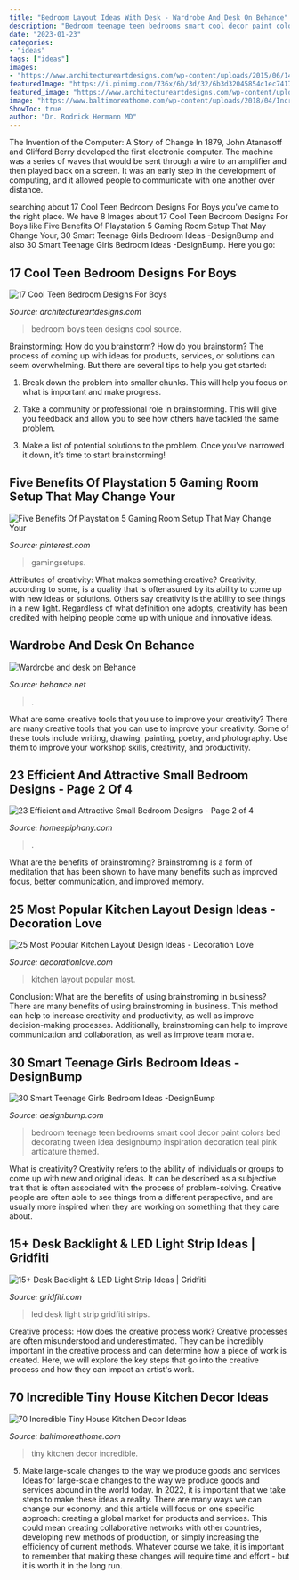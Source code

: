 ```yaml
---
title: "Bedroom Layout Ideas With Desk - Wardrobe And Desk On Behance"
description: "Bedroom teenage teen bedrooms smart cool decor paint colors bed decorating tween idea designbump inspiration decoration teal pink articature themed"
date: "2023-01-23"
categories:
- "ideas"
tags: ["ideas"]
images:
- "https://www.architectureartdesigns.com/wp-content/uploads/2015/06/1438.jpg"
featuredImage: "https://i.pinimg.com/736x/6b/3d/32/6b3d32045854c1ec741789f4a3360414.jpg"
featured_image: "https://www.architectureartdesigns.com/wp-content/uploads/2015/06/1438.jpg"
image: "https://www.baltimoreathome.com/wp-content/uploads/2018/04/Incredible-Tiny-House-Kitchen-Decor-Ideas-60.jpg"
ShowToc: true
author: "Dr. Rodrick Hermann MD"
---
```



The Invention of the Computer: A Story of Change
In 1879, John Atanasoff and Clifford Berry developed the first electronic computer. The machine was a series of waves that would be sent through a wire to an amplifier and then played back on a screen. It was an early step in the development of computing, and it allowed people to communicate with one another over distance.

	

		
searching about 17 Cool Teen Bedroom Designs For Boys you've came to the right place. We have 8 Images about 17 Cool Teen Bedroom Designs For Boys like Five Benefits Of Playstation 5 Gaming Room Setup That May Change Your, 30 Smart Teenage Girls Bedroom Ideas -DesignBump and also 30 Smart Teenage Girls Bedroom Ideas -DesignBump. Here you go:
		
    
## 17 Cool Teen Bedroom Designs For Boys

<img loading=lazy src="https://www.architectureartdesigns.com/wp-content/uploads/2015/06/1438.jpg" onerror="this.onerror=null;this.src='https://tse1.mm.bing.net/th?id=OIP.f-YWiIQx2Nnd22JkTeqJowHaFO&amp;pid=15.1';" alt="17 Cool Teen Bedroom Designs For Boys">

_Source: architectureartdesigns.com_

>bedroom boys teen designs cool source. 

	

Brainstorming: How do you brainstorm?
How do you brainstorm? The process of coming up with ideas for products, services, or solutions can seem overwhelming. But there are several tips to help you get started:
1. Break down the problem into smaller chunks. This will help you focus on what is important and make progress.

2. Take a community or professional role in brainstorming. This will give you feedback and allow you to see how others have tackled the same problem.

3. Make a list of potential solutions to the problem. Once you’ve narrowed it down, it’s time to start brainstorming!

    
## Five Benefits Of Playstation 5 Gaming Room Setup That May Change Your

<img loading=lazy src="https://i.pinimg.com/736x/6b/3d/32/6b3d32045854c1ec741789f4a3360414.jpg" onerror="this.onerror=null;this.src='https://tse1.mm.bing.net/th?id=OIP.xVsOJ5K5mhQzWQZnJrFKuAHaJ3&amp;pid=15.1';" alt="Five Benefits Of Playstation 5 Gaming Room Setup That May Change Your">

_Source: pinterest.com_

>gamingsetups. 

	

Attributes of creativity: What makes something creative?
Creativity, according to some, is a quality that is oftenasured by its ability to come up with new ideas or solutions. Others say creativity is the ability to see things in a new light. Regardless of what definition one adopts, creativity has been credited with helping people come up with unique and innovative ideas.

    
## Wardrobe And Desk On Behance

<img loading=lazy src="https://mir-s3-cdn-cf.behance.net/project_modules/1400/759eb733020237.569d275dd954f.jpg" onerror="this.onerror=null;this.src='https://tse4.mm.bing.net/th?id=OIP._eo0rzOAI9qEZ2p8-RB55QHaJ4&amp;pid=15.1';" alt="Wardrobe and desk on Behance">

_Source: behance.net_

>. 

	

What are some creative tools that you use to improve your creativity?
There are many creative tools that you can use to improve your creativity. Some of these tools include writing, drawing, painting, poetry, and photography. Use them to improve your workshop skills, creativity, and productivity.

    
## 23 Efficient And Attractive Small Bedroom Designs - Page 2 Of 4

<img loading=lazy src="https://homeepiphany.com/wp-content/uploads/2015/06/23-Efficient-and-Attractive-Small-Bedroom-Designs-9.jpg" onerror="this.onerror=null;this.src='https://tse1.mm.bing.net/th?id=OIP.BFLUXWgvlIqidYsTfdEY-wHaJ4&amp;pid=15.1';" alt="23 Efficient and Attractive Small Bedroom Designs - Page 2 of 4">

_Source: homeepiphany.com_

>. 

	

What are the benefits of brainstroming?
Brainstroming is a form of meditation that has been shown to have many benefits such as improved focus, better communication, and improved memory.

    
## 25 Most Popular Kitchen Layout Design Ideas - Decoration Love

<img loading=lazy src="http://www.decorationlove.com/wp-content/uploads/2016/09/Awesome-Kitchen-Design-1.jpg" onerror="this.onerror=null;this.src='https://tse4.mm.bing.net/th?id=OIP.Jm9a0GMGzMaj6zmUOnCEwADhEs&amp;pid=15.1';" alt="25 Most Popular Kitchen Layout Design Ideas - Decoration Love">

_Source: decorationlove.com_

>kitchen layout popular most. 

	

Conclusion: What are the benefits of using brainstroming in business?
There are many benefits of using brainstroming in business. This method can help to increase creativity and productivity, as well as improve decision-making processes. Additionally, brainstroming can help to improve communication and collaboration, as well as improve team morale.

    
## 30 Smart Teenage Girls Bedroom Ideas -DesignBump

<img loading=lazy src="https://designbump.com/wp-content/uploads/2014/09/teenage-girl-bedroom-ideaas-003.jpg" onerror="this.onerror=null;this.src='https://tse2.mm.bing.net/th?id=OIP.n1ZGMTXK31irc-csM-0zjQHaJ4&amp;pid=15.1';" alt="30 Smart Teenage Girls Bedroom Ideas -DesignBump">

_Source: designbump.com_

>bedroom teenage teen bedrooms smart cool decor paint colors bed decorating tween idea designbump inspiration decoration teal pink articature themed. 

	

What is creativity?
Creativity refers to the ability of individuals or groups to come up with new and original ideas. It can be described as a subjective trait that is often associated with the process of problem-solving. Creative people are often able to see things from a different perspective, and are usually more inspired when they are working on something that they care about.

    
## 15+ Desk Backlight &amp; LED Light Strip Ideas | Gridfiti

<img loading=lazy src="https://gridfiti.com/wp-content/uploads/2021/04/Gridfiti_Blog_LEDStripsBacklightforDesk_0_Header.jpg" onerror="this.onerror=null;this.src='https://tse3.mm.bing.net/th?id=OIP.9EO9r2ZNC6qCqEiV8S-TwQHaEK&amp;pid=15.1';" alt="15+ Desk Backlight &amp; LED Light Strip Ideas | Gridfiti">

_Source: gridfiti.com_

>led desk light strip gridfiti strips. 

	

Creative process: How does the creative process work?
Creative processes are often misunderstood and underestimated. They can be incredibly important in the creative process and can determine how a piece of work is created. Here, we will explore the key steps that go into the creative process and how they can impact an artist's work.

    
## 70 Incredible Tiny House Kitchen Decor Ideas

<img loading=lazy src="https://www.baltimoreathome.com/wp-content/uploads/2018/04/Incredible-Tiny-House-Kitchen-Decor-Ideas-60.jpg" onerror="this.onerror=null;this.src='https://tse3.mm.bing.net/th?id=OIP.l6AheazuLGw59-3D7EofnwHaLH&amp;pid=15.1';" alt="70 Incredible Tiny House Kitchen Decor Ideas">

_Source: baltimoreathome.com_

>tiny kitchen decor incredible. 

	

5) Make large-scale changes to the way we produce goods and services
Ideas for large-scale changes to the way we produce goods and services abound in the world today. In 2022, it is important that we take steps to make these ideas a reality. There are many ways we can change our economy, and this article will focus on one specific approach: creating a global market for products and services. This could mean creating collaborative networks with other countries, developing new methods of production, or simply increasing the efficiency of current methods. Whatever course we take, it is important to remember that making these changes will require time and effort - but it is worth it in the long run.

